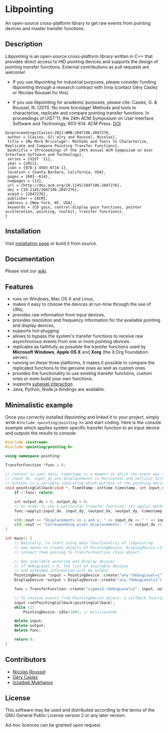 # Libpointing

An open-source cross-platform library to get raw events from pointing devices and master transfer functions.

## Description

Libpointing is an open-source cross-platform library written in C++ that provides direct access to HID pointing devices and supports the design of pointing transfer functions. External contributions as pull requests are welcome!

- If you use libpointing for industrial purposes, please consider funding libpointing through a research contract with Inria (contact Géry Casiez or Nicolas Roussel for this).

- If you use libpointing for academic purposes, please cite: Casiez, G. & Roussel, N. (2011). No more bricolage! Methods and tools to characterize, replicate and compare pointing transfer functions. In proceedings of UIST'11, the 24th ACM Symposium on User Interface Software and Technology, 603-614. ACM Press. [DOI](http://dx.doi.org/10.1145/2047196.2047276)

```
@inproceedings{Casiez:2011:NMB:2047196.2047276,
 author = {Casiez, G{\'e}ry and Roussel, Nicolas},
 title = {No More Bricolage!: Methods and Tools to Characterize, Replicate and Compare Pointing Transfer Functions},
 booktitle = {Proceedings of the 24th Annual ACM Symposium on User Interface Software and Technology},
 series = {UIST '11},
 year = {2011},
 isbn = {978-1-4503-0716-1},
 location = {Santa Barbara, California, USA},
 pages = {603--614},
 numpages = {12},
 url = {http://doi.acm.org/10.1145/2047196.2047276},
 doi = {10.1145/2047196.2047276},
 acmid = {2047276},
 publisher = {ACM},
 address = {New York, NY, USA},
 keywords = {CD gain, control-display gain functions, pointer acceleration, pointing, toolkit, transfer functions},
} 
```

## Installation

Visit [installation page](https://github.com/INRIA/libpointing/wiki/Installation) or build it from source.

## Documentation

Please visit our [wiki](https://github.com/INRIA/libpointing/wiki).

## Features

* runs on Windows, Mac OS X and Linux,
* makes it easy to choose the devices at run-time through the use of URIs,
* provides raw information from input devices,
* provides resolution and frequency information for the available pointing and display devices,
* supports hot-plugging
* allows to bypass the system's transfer functions to receive raw asynchronous events from one or more pointing devices.
* replicates as faithfully as possible the transfer functions used by **Microsoft Windows**, **Apple OS X** and **Xorg** (the X.Org Foundation server).
* running on these three platforms, it makes it possible to compare the replicated functions to the genuine ones as well as custom ones.
* provides the functionality to use existing transfer functions, custom ones or even build your own functions.
* supports [subpixel interaction](http://dx.doi.org/10.1145/2380116.2380162).
* Java, Python, Node.js bindings are available.

## Minimalistic example

Once you correctly installed *libpointing* and linked it to your project, simply write `#include <pointing/pointing.h>` and start coding. Here is the console example which applies system specific transfer function to an input device and outputs the results to console:

```C++
#include <iostream>
#include <pointing/pointing.h>

using namespace pointing;

TransferFunction *func = 0;

// context is user data, timestamp is a moment at which the event was received
// input_dx, input_dy are displacements in horizontal and vertical directions
// buttons is a variable indicating which buttons of the pointing device were pressed.
void pointingCallback(void *, TimeStamp::inttime timestamp, int input_dx, int input_dy, int buttons) {
	if (!func) return;

	int output_dx = 0, output_dy = 0;
	// In order to use a particular transfer function, its applyi method must be called.
	func->applyi(input_dx, input_dy, &output_dx, &output_dy, timestamp);

	std::cout << "Displacements in x and y: " << input_dx << " " << input_dy << std::endl;
	std::cout << "Corresponding pixel displacements: " << output_dx << " " << output_dy << std::endl;
}

int main() {
	// Basically, to start using main functionality of libpointing
	// one needs to create objects of PointingDevice, DisplayDevice classes,
	// connect them passing to TransferFunction class object.

	// Any available pointing and display devices
	// if debugLevel > 0, the list of available devices
	// and extended information will be output.
	PointingDevice *input = PointingDevice::create("any:?debugLevel=1");
	DisplayDevice *output = DisplayDevice::create("any:?debugLevel=1");

	func = TransferFunction::create("sigmoid:?debugLevel=2", input, output);

	// To receive events from PointingDevice object, a callback function must be set.
	input->setPointingCallback(pointingCallback);
	while (1)
		PointingDevice::idle(100); // milliseconds

	delete input;
	delete output;
	delete func;

	return 0;
}
```

## Contributors

* [Nicolas Roussel](http://interaction.lille.inria.fr/~roussel)
* [Géry Casiez](http://cristal.univ-lille.fr/~casiez/)
* [Izzatbek Mukhanov](https://www.linkedin.com/in/izzat-mukhanov-26a93b63)

## License

This software may be used and distributed according to the terms of the GNU General Public License version 2 or any later version.

Ad-hoc licences can be granted upon request.
